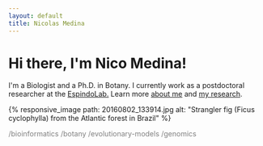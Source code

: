 ```yaml
---
layout: default
title: Nicolas Medina
---
```

# Hi there, I'm Nico Medina!

I'm a Biologist and a Ph.D. in Botany. I currently work as a postdoctoral researcher at the [EspindoLab.](https://espindolab.weebly.com/) Learn more [about me](/about) and [my research](/research).

{% responsive_image path: 20160802_133914.jpg alt: "Strangler fig (Ficus cyclophylla) from the Atlantic forest in Brazil" %}

<span style="color:gray">/bioinformatics /botany /evolutionary-models /genomics</span>

